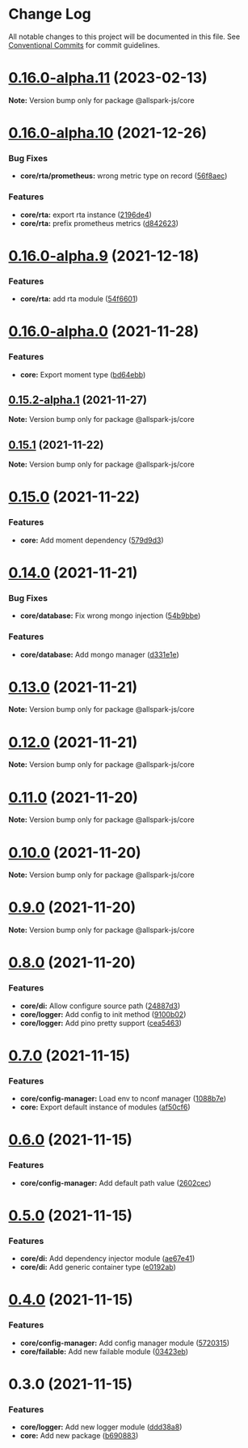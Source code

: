 # Change Log

All notable changes to this project will be documented in this file.
See [Conventional Commits](https://conventionalcommits.org) for commit guidelines.

# [0.16.0-alpha.11](https://github.com/andrewcpacifico/allspark-ts/compare/v0.16.0-alpha.10...v0.16.0-alpha.11) (2023-02-13)

**Note:** Version bump only for package @allspark-js/core





# [0.16.0-alpha.10](https://github.com/andrewcpacifico/allspark-ts/compare/v0.16.0-alpha.9...v0.16.0-alpha.10) (2021-12-26)


### Bug Fixes

* **core/rta/prometheus:** wrong metric type on record ([56f8aec](https://github.com/andrewcpacifico/allspark-ts/commit/56f8aec42094947117337ba66ac75e5660d75d36))


### Features

* **core/rta:** export rta instance ([2196de4](https://github.com/andrewcpacifico/allspark-ts/commit/2196de4cca49fcfab03380a304ee219595f258f2))
* **core/rta:** prefix prometheus metrics ([d842623](https://github.com/andrewcpacifico/allspark-ts/commit/d8426232134aef6b4ae37442ab481c36f35cf427))





# [0.16.0-alpha.9](https://github.com/andrewcpacifico/allspark-ts/compare/v0.16.0-alpha.8...v0.16.0-alpha.9) (2021-12-18)


### Features

* **core/rta:** add rta module ([54f6601](https://github.com/andrewcpacifico/allspark-ts/commit/54f6601cf8c3568e586492abcfff3b74990cc4cc))





# [0.16.0-alpha.0](https://github.com/andrewcpacifico/allspark-ts/compare/v0.15.2-alpha.1...v0.16.0-alpha.0) (2021-11-28)


### Features

* **core:** Export moment type ([bd64ebb](https://github.com/andrewcpacifico/allspark-ts/commit/bd64ebb5fccf9f13100cca1b9be05235d3da844c))





## [0.15.2-alpha.1](https://github.com/andrewcpacifico/allspark-ts/compare/v0.15.2-alpha.0...v0.15.2-alpha.1) (2021-11-27)

**Note:** Version bump only for package @allspark-js/core





## [0.15.1](https://github.com/andrewcpacifico/allspark-ts/compare/v0.15.0...v0.15.1) (2021-11-22)

**Note:** Version bump only for package @allspark-js/core





# [0.15.0](https://github.com/andrewcpacifico/allspark-ts/compare/v0.14.0...v0.15.0) (2021-11-22)


### Features

* **core:** Add moment dependency ([579d9d3](https://github.com/andrewcpacifico/allspark-ts/commit/579d9d3930e3bbf072038d86be759697a3ad7ebd))





# [0.14.0](https://github.com/andrewcpacifico/allspark-ts/compare/v0.13.0...v0.14.0) (2021-11-21)


### Bug Fixes

* **core/database:** Fix wrong mongo injection ([54b9bbe](https://github.com/andrewcpacifico/allspark-ts/commit/54b9bbea9198826b1937884bb7fbcadacf56415f))


### Features

* **core/database:** Add mongo manager ([d331e1e](https://github.com/andrewcpacifico/allspark-ts/commit/d331e1e9e929fb81bf91aaf6c405b1b6408e6d33))





# [0.13.0](https://github.com/andrewcpacifico/allspark-ts/compare/v0.12.0...v0.13.0) (2021-11-21)

**Note:** Version bump only for package @allspark-js/core





# [0.12.0](https://github.com/andrewcpacifico/allspark-ts/compare/v0.11.0...v0.12.0) (2021-11-21)

**Note:** Version bump only for package @allspark-js/core





# [0.11.0](https://github.com/andrewcpacifico/allspark-ts/compare/v0.10.0...v0.11.0) (2021-11-20)

**Note:** Version bump only for package @allspark-js/core





# [0.10.0](https://github.com/andrewcpacifico/allspark-ts/compare/v0.9.0...v0.10.0) (2021-11-20)

**Note:** Version bump only for package @allspark-js/core





# [0.9.0](https://github.com/andrewcpacifico/allspark-ts/compare/v0.8.0...v0.9.0) (2021-11-20)

**Note:** Version bump only for package @allspark-js/core





# [0.8.0](https://github.com/andrewcpacifico/allspark-ts/compare/v0.7.0...v0.8.0) (2021-11-20)


### Features

* **core/di:** Allow configure source path ([24887d3](https://github.com/andrewcpacifico/allspark-ts/commit/24887d323e3eb8b5c8bd2a4f2a8c877857ce8f62))
* **core/logger:** Add config to init method ([9100b02](https://github.com/andrewcpacifico/allspark-ts/commit/9100b02fca44c4c7eb33097bc565e439da51b74a))
* **core/logger:** Add pino pretty support ([cea5463](https://github.com/andrewcpacifico/allspark-ts/commit/cea54638b1ed41046f21b6f0c63d4d8fb7fc548a))





# [0.7.0](https://github.com/andrewcpacifico/allspark-ts/compare/v0.6.1...v0.7.0) (2021-11-15)


### Features

* **core/config-manager:** Load env to nconf manager ([1088b7e](https://github.com/andrewcpacifico/allspark-ts/commit/1088b7ebab33ca70d759f6209903879e9536ef85))
* **core:** Export default instance of modules ([af50cf6](https://github.com/andrewcpacifico/allspark-ts/commit/af50cf661b45ed2bfcde621985d4890585e241f5))





# [0.6.0](https://github.com/andrewcpacifico/allspark-ts/compare/v0.5.1...v0.6.0) (2021-11-15)


### Features

* **core/config-manager:** Add default path value ([2602cec](https://github.com/andrewcpacifico/allspark-ts/commit/2602cec6387b954e2659e2e090baddc29d58bb02))





# [0.5.0](https://github.com/andrewcpacifico/allspark-ts/compare/v0.4.0...v0.5.0) (2021-11-15)


### Features

* **core/di:** Add dependency injector module ([ae67e41](https://github.com/andrewcpacifico/allspark-ts/commit/ae67e410a5f97cf24d8fa090426009d34b177d34))
* **core/di:** Add generic container type ([e0192ab](https://github.com/andrewcpacifico/allspark-ts/commit/e0192ab0f7a3e5fd79519856539e8217231b0e3e))





# [0.4.0](https://github.com/andrewcpacifico/allspark-ts/compare/v0.3.0...v0.4.0) (2021-11-15)


### Features

* **core/config-manager:** Add config manager module ([5720315](https://github.com/andrewcpacifico/allspark-ts/commit/572031587fe4a5111b297f6bbacec55043c53725))
* **core/failable:** Add new failable module ([03423eb](https://github.com/andrewcpacifico/allspark-ts/commit/03423eb2f32e27fb1a5f84d23859fcf42c181fae))





# 0.3.0 (2021-11-15)


### Features

* **core/logger:** Add new logger module ([ddd38a8](https://github.com/andrewcpacifico/allspark-ts/commit/ddd38a84c16ffaf7c7d58fe7f7aa77803f415d62))
* **core:** Add new package ([b690883](https://github.com/andrewcpacifico/allspark-ts/commit/b690883df30a5e562df6803d0155ac9c4e571ddd))
